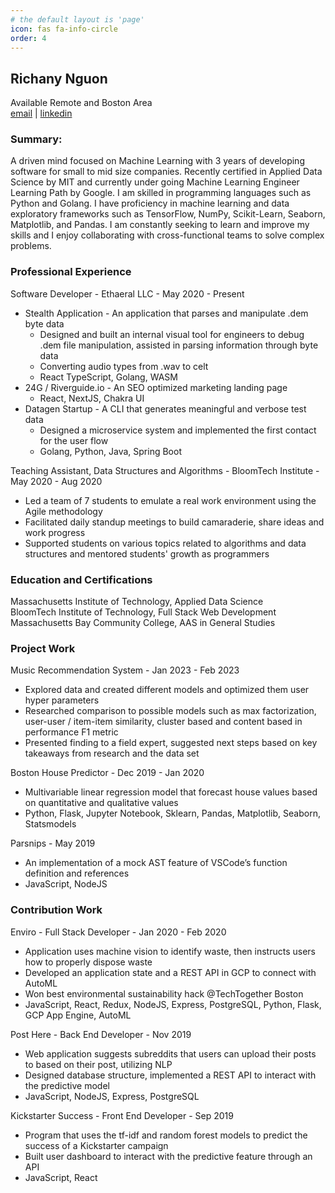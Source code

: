 ```yaml
---
# the default layout is 'page'
icon: fas fa-info-circle
order: 4
---
```


## Richany Nguon

Available Remote and Boston Area  
[email](mailto:alina.nguon@gmail.com) |
[linkedin](https://www.linkedin.com/in/richany-nguon/)

### Summary:

A driven mind focused on Machine Learning with 3 years of developing software for small to mid size companies. Recently certified in Applied Data Science by MIT and currently under going Machine Learning Engineer Learning Path by Google. I am skilled in programming languages such as Python and Golang. I have proficiency in machine learning and data exploratory frameworks such as TensorFlow, NumPy, Scikit-Learn, Seaborn, Matplotlib, and Pandas. I am constantly seeking to learn and improve my skills and I enjoy collaborating with cross-functional teams to solve complex problems.

### Professional Experience

Software Developer - Ethaeral LLC - May 2020 - Present

- Stealth Application - An application that parses and manipulate .dem byte data
  - Designed and built an internal visual tool for engineers to debug .dem file manipulation, assisted in parsing information through byte data
  - Converting audio types from .wav to celt
  - React TypeScript, Golang, WASM
- 24G / Riverguide.io - An SEO optimized marketing landing page
  - React, NextJS, Chakra UI
- Datagen Startup - A CLI that generates meaningful and verbose test data
  - Designed a microservice system and implemented the first contact for the user flow
  - Golang, Python, Java, Spring Boot

Teaching Assistant, Data Structures and Algorithms - BloomTech Institute - May 2020 - Aug 2020

- Led a team of 7 students to emulate a real work environment using the Agile methodology
- Facilitated daily standup meetings to build camaraderie, share ideas and work progress
- Supported students on various topics related to algorithms and data structures and mentored students' growth as programmers

### Education and Certifications

Massachusetts Institute of Technology, Applied Data Science  
BloomTech Institute of Technology, Full Stack Web Development
Massachusetts Bay Community College, AAS in General Studies

### Project Work

Music Recommendation System - Jan 2023 - Feb 2023

- Explored data and created different models and optimized them user hyper parameters
- Researched comparison to possible models such as max factorization, user-user / item-item similarity, cluster based and content based in performance F1 metric
- Presented finding to a field expert, suggested next steps based on key takeaways from research and the data set

Boston House Predictor - Dec 2019 - Jan 2020

- Multivariable linear regression model that forecast house values based on quantitative and qualitative values
- Python, Flask, Jupyter Notebook, Sklearn, Pandas, Matplotlib, Seaborn, Statsmodels

Parsnips - May 2019

- An implementation of a mock AST feature of VSCode’s function definition and references
- JavaScript, NodeJS

### Contribution Work

Enviro - Full Stack Developer - Jan 2020 - Feb 2020

- Application uses machine vision to identify waste, then instructs users how to properly dispose waste
- Developed an application state and a REST API in GCP to connect with AutoML
- Won best environmental sustainability hack @TechTogether Boston
- JavaScript, React, Redux, NodeJS, Express, PostgreSQL, Python, Flask, GCP App Engine, AutoML

Post Here - Back End Developer - Nov 2019

- Web application suggests subreddits that users can upload their posts to based on their post, utilizing NLP
- Designed database structure, implemented a REST API to interact with the predictive model
- JavaScript, NodeJS, Express, PostgreSQL

Kickstarter Success - Front End Developer - Sep 2019

- Program that uses the tf-idf and random forest models to predict the success of a Kickstarter campaign
- Built user dashboard to interact with the predictive feature through an API
- JavaScript, React
